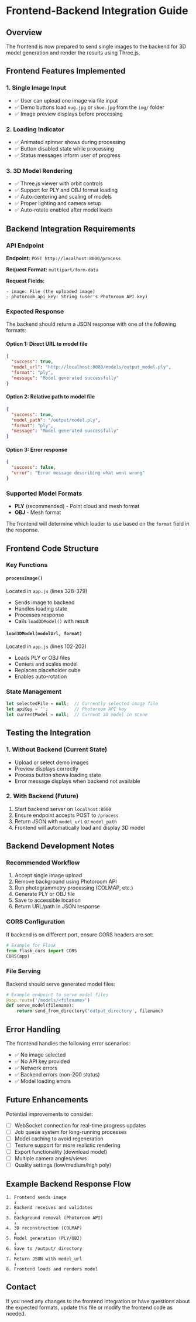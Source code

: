 # Frontend-Backend Integration Guide

## Overview
The frontend is now prepared to send single images to the backend for 3D model generation and render the results using Three.js.

## Frontend Features Implemented

### 1. Single Image Input
- ✅ User can upload one image via file input
- ✅ Demo buttons load `mug.jpg` or `shoe.jpg` from the `img/` folder
- ✅ Image preview displays before processing

### 2. Loading Indicator
- ✅ Animated spinner shows during processing
- ✅ Button disabled state while processing
- ✅ Status messages inform user of progress

### 3. 3D Model Rendering
- ✅ Three.js viewer with orbit controls
- ✅ Support for PLY and OBJ format loading
- ✅ Auto-centering and scaling of models
- ✅ Proper lighting and camera setup
- ✅ Auto-rotate enabled after model loads

## Backend Integration Requirements

### API Endpoint

**Endpoint:** `POST http://localhost:8000/process`

**Request Format:** `multipart/form-data`

**Request Fields:**
```
- image: File (the uploaded image)
- photoroom_api_key: String (user's Photoroom API key)
```

### Expected Response

The backend should return a JSON response with one of the following formats:

#### Option 1: Direct URL to model file
```json
{
  "success": true,
  "model_url": "http://localhost:8000/models/output_model.ply",
  "format": "ply",
  "message": "Model generated successfully"
}
```

#### Option 2: Relative path to model file
```json
{
  "success": true,
  "model_path": "/output/model.ply",
  "format": "ply",
  "message": "Model generated successfully"
}
```

#### Option 3: Error response
```json
{
  "success": false,
  "error": "Error message describing what went wrong"
}
```

### Supported Model Formats
- **PLY** (recommended) - Point cloud and mesh format
- **OBJ** - Mesh format

The frontend will determine which loader to use based on the `format` field in the response.

## Frontend Code Structure

### Key Functions

#### `processImage()`
Located in `app.js` (lines 328-379)
- Sends image to backend
- Handles loading state
- Processes response
- Calls `load3DModel()` with result

#### `load3DModel(modelUrl, format)`
Located in `app.js` (lines 102-202)
- Loads PLY or OBJ files
- Centers and scales model
- Replaces placeholder cube
- Enables auto-rotation

### State Management
```javascript
let selectedFile = null;  // Currently selected image file
let apiKey = '';          // Photoroom API key
let currentModel = null;  // Current 3D model in scene
```

## Testing the Integration

### 1. Without Backend (Current State)
- Upload or select demo images
- Preview displays correctly
- Process button shows loading state
- Error message displays when backend not available

### 2. With Backend (Future)
1. Start backend server on `localhost:8000`
2. Ensure endpoint accepts POST to `/process`
3. Return JSON with `model_url` or `model_path`
4. Frontend will automatically load and display 3D model

## Backend Development Notes

### Recommended Workflow
1. Accept single image upload
2. Remove background using Photoroom API
3. Run photogrammetry processing (COLMAP, etc.)
4. Generate PLY or OBJ file
5. Save to accessible location
6. Return URL/path in JSON response

### CORS Configuration
If backend is on different port, ensure CORS headers are set:
```python
# Example for Flask
from flask_cors import CORS
CORS(app)
```

### File Serving
Backend should serve generated model files:
```python
# Example endpoint to serve model files
@app.route('/models/<filename>')
def serve_model(filename):
    return send_from_directory('output_directory', filename)
```

## Error Handling

The frontend handles the following error scenarios:
- ✅ No image selected
- ✅ No API key provided
- ✅ Network errors
- ✅ Backend errors (non-200 status)
- ✅ Model loading errors

## Future Enhancements

Potential improvements to consider:
- [ ] WebSocket connection for real-time progress updates
- [ ] Job queue system for long-running processes
- [ ] Model caching to avoid regeneration
- [ ] Texture support for more realistic rendering
- [ ] Export functionality (download model)
- [ ] Multiple camera angles/views
- [ ] Quality settings (low/medium/high poly)

## Example Backend Response Flow

```
1. Frontend sends image
   ↓
2. Backend receives and validates
   ↓
3. Background removal (Photoroom API)
   ↓
4. 3D reconstruction (COLMAP)
   ↓
5. Model generation (PLY/OBJ)
   ↓
6. Save to /output/ directory
   ↓
7. Return JSON with model_url
   ↓
8. Frontend loads and renders model
```

## Contact

If you need any changes to the frontend integration or have questions about the expected formats, update this file or modify the frontend code as needed.

